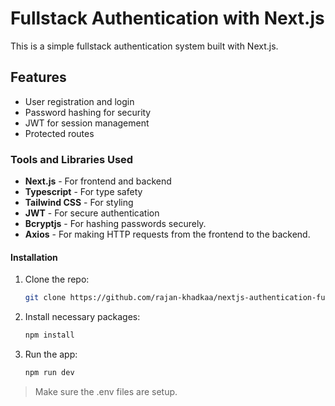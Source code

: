 # Fullstack Authentication with Next.js

This is a simple fullstack authentication system built with Next.js.

## Features

- User registration and login
- Password hashing for security
- JWT for session management
- Protected routes

### Tools and Libraries Used

- **Next.js** - For frontend and backend
- **Typescript** - For type safety
- **Tailwind CSS** - For styling
- **JWT** - For secure authentication
- **Bcryptjs** - For hashing passwords securely.
- **Axios** - For making HTTP requests from the frontend to the backend.

#### Installation

1. Clone the repo:

   ```bash
   git clone https://github.com/rajan-khadkaa/nextjs-authentication-fullstack.git

   ```

2. Install necessary packages:

   ```bash
   npm install

   ```

3. Run the app:
   ```bash
   npm run dev
   ```

> Make sure the .env files are setup.

